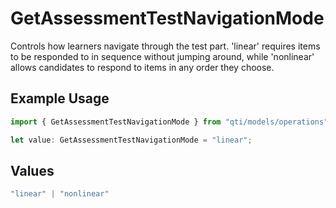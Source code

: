 # GetAssessmentTestNavigationMode

Controls how learners navigate through the test part. 'linear' requires items to be responded to in sequence without jumping around, while 'nonlinear' allows candidates to respond to items in any order they choose.

## Example Usage

```typescript
import { GetAssessmentTestNavigationMode } from "qti/models/operations";

let value: GetAssessmentTestNavigationMode = "linear";
```

## Values

```typescript
"linear" | "nonlinear"
```